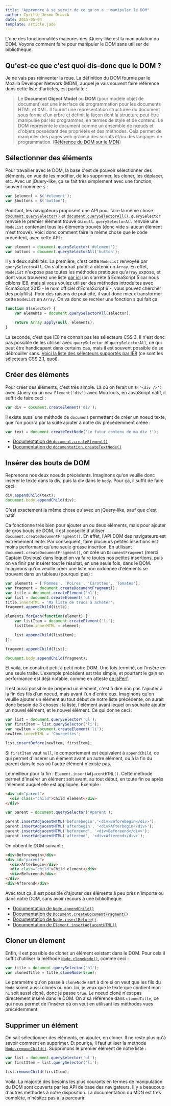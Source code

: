 ```yaml
---
title: "Apprendre à se servir de ce qu'on a : manipuler le DOM"
author: Cyrille Jesmo Drazik
date: 2015-05-04
template: article.jade
---
```


L'une des fonctionnalités majeures des jQuery-like est la manipulation du DOM. Voyons comment faire pour manipuler le DOM sans utiliser de bibliothèque.

## Qu'est-ce que c'est quoi dis-donc que le DOM ?

Je ne vais pas réinventer la roue. La définition du DOM fournie par le Mozilla Developer Network (MDN), auquel je vais souvent faire référence dans cette liste d'articles, est parfaite :

> Le **Document Object Model** ou **DOM** (pour modèle objet de document) est une interface de programmation pour les documents HTML et XML. Il fournit une représentation structurée du document sous forme d'un arbre et définit la façon dont la structure peut être manipulée par les programmes, en termes de style et de contenu. Le DOM représente le document comme un ensemble de nœuds et d'objets possédant des propriétés et des méthodes. Cela permet de manipuler des pages web grâce à des scripts et/ou des langages de programmation.
> ([Référence du DOM sur le MDN](https://developer.mozilla.org/fr/docs/Web/API/R%C3%A9f%C3%A9rence_du_DOM_Gecko))

## Sélectionner des éléments

Pour travailler avec le DOM, la base c'est de pouvoir sélectionner des éléments, en vue de les modifier, de les supprimer, les cloner, les déplacer, etc. Avec un jQuery-like, ça se fait très simplement avec une fonction, souvent nommée `$` :

```javascript
var $element = $('#element');
var $buttons = $('button');
```

Pourtant, les navigateurs proposent une API pour faire la même chose : [`document.querySelector()`](https://developer.mozilla.org/en-US/docs/Web/API/Document/querySelector?redirectlocale=en-US&redirectslug=DOM%2FDocument.querySelector) et [`document.querySelectorAll()`](https://developer.mozilla.org/en-US/docs/Web/API/Document/querySelectorAll?redirectlocale=en-US&redirectslug=DOM%2FDocument.querySelectorAll). `querySelector` renvoie le premier élément trouvé ou `null`. `querySelectorAll` renvoie une `NodeList` contenant tous les éléments trouvés (donc vide si aucun élément n'est trouvé). Voici donc comment faire la même chose que le code précédent, avec cette API :

```javascript
var element = document.querySelector('#element');
var buttons = document.querySelectorAll('button');
```

Il y a deux subtilités. La première, c'est cette `NodeList` renvoyée par `querySelectorAll`. On s'attendrait plutôt à obtenir un `Array`. En effet, `NodeList` n'expose pas toutes les méthodes pratiques qu'`Array` expose, et dont vous trouverez une liste [par ici](http://es5.github.io/#x15.4.4) (on s'arrête à EcmaScript 5 car nous ciblons IE8, mais si vous voulez utiliser des méthodes introduites avec EcmaScript 2015 - le nom officiel d'EcmaScript 6 -, vous pouvez chercher des polyfills). Pour des raisons de praticité, il vaut donc mieux transformer cette `NodeList` en `Array`. On va donc se recréer une fonction `$` qui fait ça.

```javascript
function $(selector) {
    var elements = document.querySelectorAll(selector);

    return Array.apply(null, elements);
}
```

La seconde, c'est que IE8 ne connait pas les sélecteurs CSS 3. Il n'est donc pas possible de les utiliser avec `querySelector` et `querySelectorAll`, ce qui peut être handicapant dans certains cas, mais il est souvent possible de se débrouiller sans. [Voici la liste des sélecteurs supportés par IE8](http://www.w3.org/TR/CSS2/selector.html) (ce sont les sélecteurs CSS 2.1, quoi).


## Créer des éléments

Pour créer des éléments, c'est très simple. Là où on ferait un `$('<div />')` avec jQuery ou un `new Element('div')` avec MooTools, en JavaScript natif, il suffit de faire ceci :

```javascript
var div = document.createElement('div');
```

Il existe aussi une méthode de `document` permettant de créer un noeud texte, que l'on pourra par la suite ajouter à notre div précédemment créée :

```javascript
var text = document.createTextNode('Le futur contenu de ma div !');
```

* [Documentation de `document.createElement()`](https://developer.mozilla.org/en-US/docs/Web/API/Document/createElement)
* [Documentation de `documentation.createTextNode()`](https://developer.mozilla.org/en-US/docs/Web/API/Document/createTextNode)

## Insérer des bouts de DOM

Reprenons nos deux noeuds précédents. Imaginons qu'on veuille donc insérer le texte dans la div, puis la div dans le `body`. Pour ça, il suffit de faire ceci :

```javascript
div.appendChild(text);
document.body.appendChild(div);
```

C'est exactement la même chose qu'avec un jQuery-like, sauf que c'est natif.

Ca fonctionne très bien pour ajouter un ou deux éléments, mais pour ajouter de gros bouts de DOM, il est conseillé d'utiliser `document.createDocumentFragment()`. En effet, l'API DOM des navigateurs est extrêmement lente. Par conséquent, faire plusieurs petites insertions est moins performant qu'une seule grosse insertion. En utilisant `document.createDocumentFragment()`, on crée un `DocumentFragment` (merci Captain Obvious) dans lequel on va faire toutes nos petites insertions, puis on va finir par insérer tout le résultat, en une seule fois, dans le DOM. Imaginons qu'on veuille créer une liste non ordonnée d'éléments se trouvant dans un tableau (pourquoi pas) :

```javascript
var elements = ['Pommes', 'Poires', 'Carottes', 'Tomates'];
var fragment = document.createDocumentFragment();
var title = document.createElement('h1');
var list = document.createElement('ul');
title.innerHTML = 'Ma liste de trucs à acheter';
fragment.appendChild(title);

elements.forEach(function(element) {
    var listItem = document.createElement('li');
    listItem.innerHTML = element;

    list.appendChild(listItem);
});

fragment.appendChild(list);

document.body.appendChild(fragment);
```

Et voilà, on construit petit à petit notre DOM. Une fois terminé, on l'insère en une seule traite. L'exemple précédent est très simple, et pourtant le gain en performance est déjà notable, comme en atteste [ce jsPerf](http://jsperf.com/documentfragment-speed-test).

Il est aussi possible de prepend un élément, c'est à dire non pas l'ajouter à la fin des fils d'un noeud, mais avant l'un d'entre eux. Imaginons qu'on veuille ajouter un élément au tout début de notre liste précédente, on aurait donc besoin de 3 choses : la liste, l'élément avant lequel on souhaite ajouter un nouvel élément, et le nouvel élément. Ce qui donne ceci :

```javascript
var list = document.querySelector('ul');
var firstItem = list.querySelector('li');
var newItem = document.createElement('li');
newItem.innerHTML = 'Courgettes';

list.insertBefore(newItem, firstItem);
```

Si `firstItem` vaut `null`, le comportement est équivalent à `appendChild`, ce qui permet d'insérer un élément avant un autre élément, ou à la fin du parent dans le cas où l'autre élément n'existe pas.

Le meilleur pour la fin : `Element.insertAdjacentHTML()`. Cette méthode permet d'insérer un élément soit avant, au tout début, en toute fin ou après l'élément auquel elle est appliquée. Exemple :

```html
<div id="parent">
  <div class="child">Child element</div>
</div>
```

```javascript
var parent = document.querySelector('#parent');

parent.insertAdjacentHTML('beforebegin','<div>Beforebegin</div>');
parent.insertAdjacentHTML('afterbegin', '<div>Afterbegin</div>');
parent.insertAdjacentHTML('beforeend', '<div>Beforeend</div>');
parent.insertAdjacentHTML('afterend', '<div>Afterend</div>');
```

On obtient le DOM suivant :

```html
<div>Beforebegin</div>
<div id="parent">
  <div>Afterbegin</div>
  <div class="child">Child element</div>
  <div>Beforeend</div>
</div>
<div>Afterend</div>
```

Avec tout ça, il est possible d'ajouter des éléments à peu près n'importe où dans notre DOM, sans avoir recours à une bibliothèque.

* [Documentation de `Node.appendChild()`](https://developer.mozilla.org/en-US/docs/Web/API/Node/appendChild)
* [Documentation de `Document.createDocumentFragment()`](https://developer.mozilla.org/en-US/docs/Web/API/Document/createDocumentFragment)
* [Documentation de `Node.insertBefore()`](https://developer.mozilla.org/en-US/docs/Web/API/Node/insertBefore)
* [Documentation de `Element.insertAdjacentHTML()`](https://developer.mozilla.org/en-US/docs/Web/API/Element/insertAdjacentHTML)

## Cloner un élement

Enfin, il est possible de cloner un élément existant dans le DOM. Pour cela il suffit d'utiliser la méthode [`Node.cloneNode()`](https://developer.mozilla.org/en-US/docs/Web/API/Node/cloneNode), comme ceci :

```javascript
var title = document.querySelector('h1');
var clonedTitle = title.cloneNode(true);
```
Le paramètre qu'on passe à `cloneNode` sert à dire si on veut que les fils du `Node` soient aussi clonés ou non. Ici, je veux que le texte que contient mon `h1` soit aussi cloné, donc je passe `true`. Le noeud cloné n'est pas directement inséré dans le DOM. On a sa référence dans `clonedTitle`, ce qui nous permet de l'insérer où on veut en utilisant les méthodes vues précédemment.

## Supprimer un élément

On sait sélectionner des éléments, en ajouter, en cloner. Il ne reste plus qu'à savoir comment en supprimer. Et pour ça, il faut utiliser la méthode [`Node.removeChild()`](https://developer.mozilla.org/en-US/docs/Web/API/Node/removeChild). Supprimons le premier élément de notre liste :

```javascript
var list = document.querySelector('ul');
var firstItem = list.querySelector('li');

list.removeChild(firstItem);
```

Voilà. La majorité des besoins les plus courants en termes de manipulation du DOM sont couverts par les API de base des navigateurs. Il y a beaucoup d'autres méthodes à notre disposition. La documentation du MDN est très complète, n'hésitez pas à la parcourir.